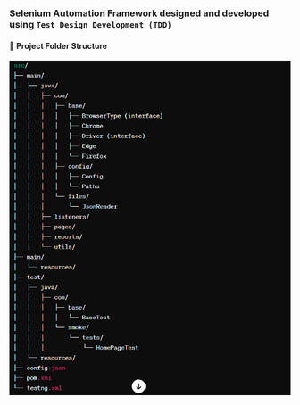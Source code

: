 ### Selenium Automation Framework designed and developed using `Test Design Development (TDD)`


#### 📜 Project Folder Structure
![folder structure](https://raw.githubusercontent.com/phanison898/github-drive/main/selenium-tdd-framework-folder-structure.png)
